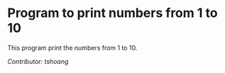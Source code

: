 Program to print numbers from 1 to 10
====================================

This program print the numbers from 1 to 10.

*Contributor: tshoang*
